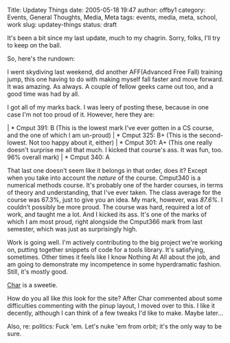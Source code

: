 Title: Updatey Things
date: 2005-05-18 19:47
author: offby1
category: Events, General Thoughts, Media, Meta
tags: events, media, meta, school, work
slug: updatey-things
status: draft

It's been a bit since my last update, much to my chagrin. Sorry, folks, I'll try to keep on the ball.

So, here's the rundown:

I went skydiving last weekend, did another AFF(Advanced Free Fall) training jump, this one having to do with making myself fall faster and move forward. It was amazing. As always. A couple of fellow geeks came out too, and a good time was had by all.

I got all of my marks back. I was leery of posting these, because in one case I'm not too proud of it. However, here they are:

| * Cmput 391: B (This is the lowest mark I've ever gotten in a CS course, and the one of which I am un-proud)
| * Cmput 325: B+ (This is the second-lowest. Not too happy about it, either)
| * Cmput 301: A+ (This one really doesn't surprise me all that much. I kicked that course's ass. It was fun, too. 96% overall mark)
| * Cmput 340: A

That last one doesn't seem like it belongs in that order, does it? Except when you take into account the _nature_ of the course. Cmput340 is a numerical methods course. It's probably one of the harder courses, in terms of theory and understanding, that I've ever taken. The class average for the course was 67.3%, just to give you an idea. My mark, however, was _87.6%_. I couldn't possibly be more proud. The course was hard, required a lot of work, and taught me a lot. And I kicked its ass. It's one of the marks of which I am most proud, right alongside the Cmput366 mark from last semester, which was just as surprisingly high.

Work is going well. I'm actively contributing to the big project we're working on, putting together snippets of code for a tools library. It's satisfying, sometimes. Other times it feels like I know Nothing At All about the job, and am going to demonstrate my incompetence in some hyperdramatic fashion. Still, it's mostly good.

[Char](http://xraystar.livejournal.com) is a sweetie.

How do you all like _this_ look for the site? After Char commented about some difficulties commenting with the pinup layout, I moved over to this. I like it decently, although I can think of a few tweaks I'd like to make. Maybe later\...

Also, re: politics: Fuck 'em. Let's nuke 'em from orbit; it's the only way to be sure.
